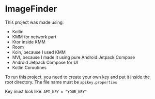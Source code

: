 # ImageFinder
This project was made using:
- Kotlin
- KMM for network part
- Ktor inside KMM
- Room
- Koin, because I used KMM
- MVI, because I made it using pure Android Jetpack Compose
- Android Jetpack Compose for UI
- Kotlin Coroutines

To run this project, you need to create your own key and put it inside the root directory. The file name must be `apikey.properties`

Key must look like: `API_KEY = "YOUR_KEY"`

